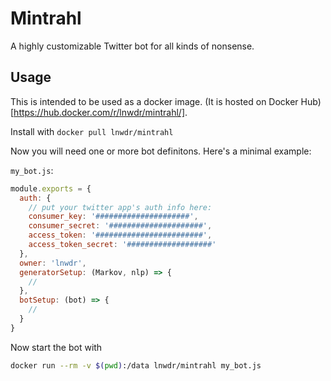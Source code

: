 # Mintrahl

A highly customizable Twitter bot for all kinds of nonsense.

## Usage

This is intended to be used as a docker image. (It is hosted on Docker Hub)[https://hub.docker.com/r/lnwdr/mintrahl/].

Install with `docker pull lnwdr/mintrahl`

Now you will need one or more bot definitons. Here's a minimal example:

`my_bot.js`:

```js
module.exports = {
  auth: {
    // put your twitter app's auth info here:
    consumer_key: '#####################',
    consumer_secret: '#####################',
    access_token: '########################',
    access_token_secret: '###################'
  },
  owner: 'lnwdr',
  generatorSetup: (Markov, nlp) => {
    // 
  },
  botSetup: (bot) => {
    //
  }
}
```

Now start the bot with

```sh
docker run --rm -v $(pwd):/data lnwdr/mintrahl my_bot.js
```

